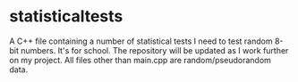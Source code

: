 # statisticaltests
A C++ file containing a number of statistical tests I need to test random 8-bit numbers. It's for school. The repository will be updated as I work further on my project. All files other than main.cpp are random/pseudorandom data.
